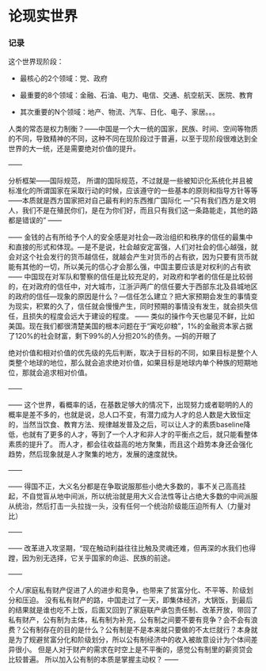 # 论现实世界

### 记录

这个世界现阶段：

- 最核心的2个领域：党、政府

- 最重要的8个领域：金融、石油、电力、电信、交通、航空航天、医院、教育

- 其次重要的N个领域：地产、物流、汽车、日化、电子、家居。。。





人类的常态是权力制衡？——中国是一个大一统的国家，民族、时间、空间等物质的不同，导致精神的不同，这种不同在现阶段过于普遍，以至于现阶段很难达到全世界的大一统，还是需要绝对价值的提升。

——

分析框架——国际规范，
所谓的国际规范，不过就是一些被知识化系统化并且被标准化的所谓国家在采取行动的时候，应该遵守的一些基本的原则和指导方针等等——本质就是西方国家把对自己最有利的东西推广国际化
—“只有我们西方是文明人，我们不是在殖民你们，是在为你们好，而且只有我们这一条路能走，其他的路都是错误的”
——

——
金钱的占有所给予个人的安全感是对社会—政治组织和秩序的信任的最集中和直接的形式和体现。—是不是说，社会越安定富强，人们对社会的信心越强，就会对这个社会发行的货币越信任，就越会产生对货币的占有欲，因为只要有货币就能有其他的一切，所以美元的信心才会那么强，中国主要应该是对权利的占有欲
——
中国现在对军队和警察的信任是比较充足的，对政府和学者的信任是比较弱的，在对政府的信任中，对大城市，江浙沪两广的信任要大于西部东北及县城地区的政府的信任—现象的原因是什么？—信任怎么建立？把大家预期会发生的事情变为现实，积累的久了，信任就会慢慢产生，同时预期的事情没有发生，就会损失信任，且损失的程度会远大于建设的程度。
——
类似的操作今天也屡见不鲜，比如美国。现在我们都很清楚美国的根本问题在于“寅吃卯粮”，1%的金融资本家占据了120%的社会财富，剩下99%的人分担20%的债务。—妈的开眼了

绝对价值和相对价值的优先级的先后判断，取决于目标的不同，如果目标是整个人类整个地球的地位，那么就会追求绝对价值，如果目标是地球内单个种族的短期地位，那就会追求相对价值。

——

——
这个世界，看概率的话，在基数足够大的情况下，出现努力或者聪明的人的概率是差不多的，也就是说，总人口不变，有潜力成为人才的总人数是大致恒定的，当然当饮食、教育方法、规律越发普及之后，可以让人才的素质baseline降低，也就有了更多的人才，等到了一个人才和非人才的平衡点之后，就只能看整体素质的提升了。
而人才，都会往收益高的地方聚集，而且这个趋势本身还会强化趋势，然后现象就是人才聚集的地方，发展的速度就快。

——

——
得国不正，大义名分都是在争取说服那些小绝大多数的，事不关己高高挂起，不自觉盲从地中间派，所以统治就是用大义合法性等让占绝大多数的中间派服从统治，然后打击一头拉拢一头，没有任何一个统治阶级能压迫所有人（力量对比）

——

——
改革进入攻坚期，“现在触动利益往往比触及灵魂还难，但再深的水我们也得蹚，因为别无选择，它关乎国家的命运、民族的前途。

——

个人/家庭私有财产促进了人的进步和竞争，也带来了贫富分化、不平等、阶级划分和压迫。
没有私有财产的路，中国走过了一天，即集体经济，大锅饭，到最后的结果就是谁也吃不上饭，后面又回到了家庭联产承包责任制、改革开放，带回了私有财产，公有制为主体，私有制为补充，公有制之间要不要有竞争？会不会有浪费？公有制存在的目的是什么？公有制是不是本来就只要做的不太烂就行？本身就是为了规避贫富分化和阶级划分，所以公有制经济中的收入被故意设计为个体间差异很小。
但是人对于财产的需求在时空上是不平衡的，感觉公有制里的薪资贷会比较普遍。
所以加入公有制的本质是掌握主动权？
——
